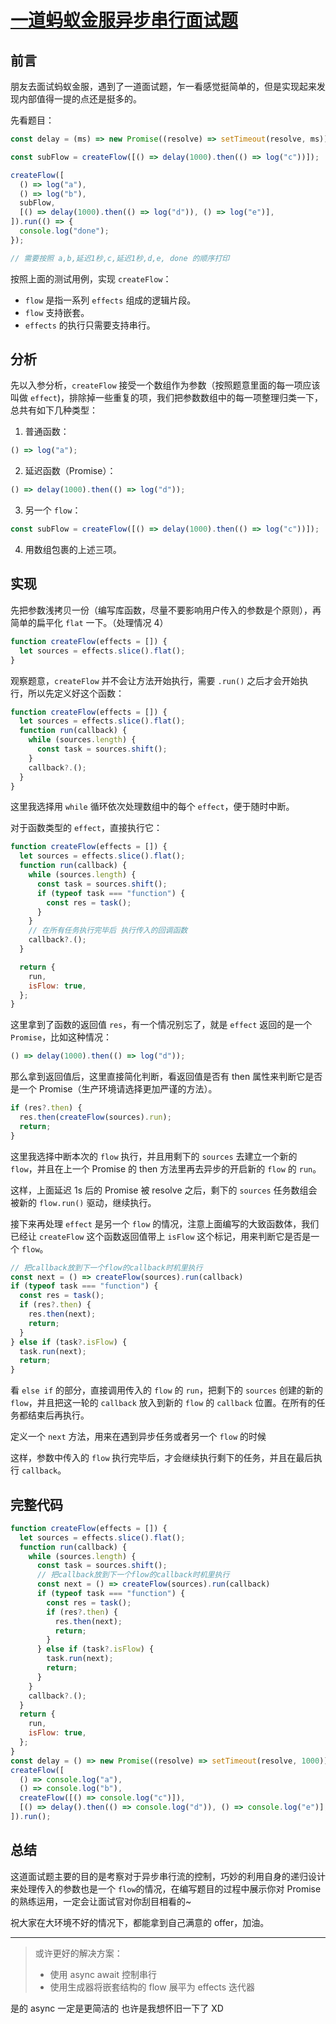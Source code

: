 # [一道蚂蚁金服异步串行面试题](https://github.com/sl1673495/blogs/issues/55)

## 前言

朋友去面试蚂蚁金服，遇到了一道面试题，乍一看感觉挺简单的，但是实现起来发现内部值得一提的点还是挺多的。

先看题目：

```js
const delay = (ms) => new Promise((resolve) => setTimeout(resolve, ms));

const subFlow = createFlow([() => delay(1000).then(() => log("c"))]);

createFlow([
  () => log("a"),
  () => log("b"),
  subFlow,
  [() => delay(1000).then(() => log("d")), () => log("e")],
]).run(() => {
  console.log("done");
});

// 需要按照 a,b,延迟1秒,c,延迟1秒,d,e, done 的顺序打印
```

按照上面的测试用例，实现 `createFlow`：

- `flow` 是指一系列 `effects` 组成的逻辑片段。
- `flow` 支持嵌套。
- `effects` 的执行只需要支持串行。

## 分析

先以入参分析，`createFlow` 接受一个数组作为参数（按照题意里面的每一项应该叫做 `effect`)，排除掉一些重复的项，我们把参数数组中的每一项整理归类一下，总共有如下几种类型：

1. 普通函数：

```js
() => log("a");
```

2. 延迟函数（Promise）：

```js
() => delay(1000).then(() => log("d"));
```

3. 另一个 `flow`：

```js
const subFlow = createFlow([() => delay(1000).then(() => log("c"))]);
```

4. 用数组包裹的上述三项。

## 实现

先把参数浅拷贝一份（编写库函数，尽量不要影响用户传入的参数是个原则），再简单的扁平化 `flat` 一下。（处理情况 4）

```js
function createFlow(effects = []) {
  let sources = effects.slice().flat();
}
```

观察题意，`createFlow` 并不会让方法开始执行，需要 `.run()` 之后才会开始执行，所以先定义好这个函数：

```js
function createFlow(effects = []) {
  let sources = effects.slice().flat();
  function run(callback) {
    while (sources.length) {
      const task = sources.shift();
    }
    callback?.();
  }
}
```

这里我选择用 `while` 循环依次处理数组中的每个 `effect`，便于随时中断。

对于函数类型的 `effect`，直接执行它：

```js
function createFlow(effects = []) {
  let sources = effects.slice().flat();
  function run(callback) {
    while (sources.length) {
      const task = sources.shift();
      if (typeof task === "function") {
        const res = task();
      }
    }
    // 在所有任务执行完毕后 执行传入的回调函数
    callback?.();
  }

  return {
    run,
    isFlow: true,
  };
}
```

这里拿到了函数的返回值 `res`，有一个情况别忘了，就是 `effect` 返回的是一个 `Promise`，比如这种情况：

```js
() => delay(1000).then(() => log("d"));
```

那么拿到返回值后，这里直接简化判断，看返回值是否有 then 属性来判断它是否是一个 Promise（生产环境请选择更加严谨的方法）。

```js
if (res?.then) {
  res.then(createFlow(sources).run);
  return;
}
```

这里我选择中断本次的 `flow` 执行，并且用剩下的 `sources` 去建立一个新的 `flow`，并且在上一个 Promise 的 then 方法里再去异步的开启新的 `flow` 的 `run`。

这样，上面延迟 1s 后的 Promise 被 resolve 之后，剩下的 `sources` 任务数组会被新的 `flow.run()` 驱动，继续执行。

接下来再处理 `effect` 是另一个 `flow` 的情况，注意上面编写的大致函数体，我们已经让 `createFlow` 这个函数返回值带上 `isFlow` 这个标记，用来判断它是否是一个 `flow`。

```js
// 把callback放到下一个flow的callback时机里执行
const next = () => createFlow(sources).run(callback)
if (typeof task === "function") {
  const res = task();
  if (res?.then) {
    res.then(next);
    return;
  }
} else if (task?.isFlow) {
  task.run(next);
  return;
}
```

看 `else if` 的部分，直接调用传入的 `flow` 的 `run`，把剩下的 `sources` 创建的新的 `flow`，并且把这一轮的 `callback` 放入到新的 `flow` 的 `callback` 位置。在所有的任务都结束后再执行。

定义一个 `next` 方法，用来在遇到异步任务或者另一个 `flow` 的时候

这样，参数中传入的 `flow` 执行完毕后，才会继续执行剩下的任务，并且在最后执行 `callback`。

## 完整代码

```js
function createFlow(effects = []) {
  let sources = effects.slice().flat();
  function run(callback) {
    while (sources.length) {
      const task = sources.shift();
      // 把callback放到下一个flow的callback时机里执行
      const next = () => createFlow(sources).run(callback)
      if (typeof task === "function") {
        const res = task();
        if (res?.then) {
          res.then(next);
          return;
        }
      } else if (task?.isFlow) {
        task.run(next);
        return;
      }
    }
    callback?.();
  }
  return {
    run,
    isFlow: true,
  };
}
const delay = () => new Promise((resolve) => setTimeout(resolve, 1000));
createFlow([
  () => console.log("a"),
  () => console.log("b"),
  createFlow([() => console.log("c")]),
  [() => delay().then(() => console.log("d")), () => console.log("e")],
]).run();
```

## 总结

这道面试题主要的目的是考察对于异步串行流的控制，巧妙的利用自身的递归设计来处理传入的参数也是一个 `flow`的情况，在编写题目的过程中展示你对 Promise 的熟练运用，一定会让面试官对你刮目相看的~

祝大家在大环境不好的情况下，都能拿到自己满意的 offer，加油。


---

> 或许更好的解决方案：
> 
> * 使用 async await 控制串行
> * 使用生成器将嵌套结构的 flow 展平为 effects 迭代器

是的 async 一定是更简洁的 也许是我想怀旧一下了 XD